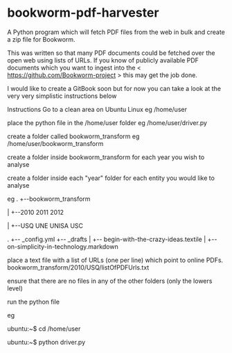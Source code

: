 # bookworm-pdf-harvester
A Python program which will fetch PDF files from the web in bulk and create a zip file for Bookworm.

This was written so that many PDF documents could be fetched over the open web using lists of URLs. If you know of publicly available PDF documents which you want to ingest into the < https://github.com/Bookworm-project > this may get the job done.

I would like to create a GitBook soon but for now you can take a look at the very very simplistic instructions below

Instructions
Go to a clean area on Ubuntu Linux eg /home/user

place the python file in the /home/user folder eg /home/user/driver.py 

create a folder called bookworm_transform eg /home/user/bookworm_transform

create a folder inside bookworm_transform for each year you wish to analyse 

create a folder inside each "year" folder for each entity you would like to analyse

eg
.
+--bookworm_transform

|  +--2010         2011       2012

|  +--USQ  UNE       UNISA      USC

.
+-- _config.yml
+-- _drafts
|   +-- begin-with-the-crazy-ideas.textile
|   +-- on-simplicity-in-technology.markdown

place a text file with a list of URLs (one per line) which point to online PDFs. bookworm_transform/2010/USQ/listOfPDFUrls.txt

ensure that there are no files in any of the other folders (only the lowers level)

run the python file 

eg 

ubuntu:~$ cd /home/user

ubuntu:~$ python driver.py 
